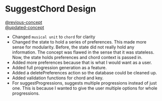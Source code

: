 # SuggestChord Design
[@revious-concept](../context/design/concepts/SuggestChord/concept.md/steps/concept.c611bcd4.md)  
[@updated-concept](../context/design/concepts/SuggestChord/concept.md/steps/concept.8343f3d9.md)
- Changed `musical unit` to `chord` for clarity
- Changed the state to hold a series of preferences. This made more sense for modularity. Before, the state did not really hold any information. The concept was flawed in the sense that it was stateless. Now, the state holds preferences and chord context is passed in.
- Added more preferences because that is what I would want as a user.
- Added full progression generation as a feature.
- Added a deletePreferences action so the database could be cleaned up.
- Added validation functions for chord and key.
- For suggestProgressions, suggests multiple progressions instead of just one. This is because I wanted to give the user multiple options for whole progressions.